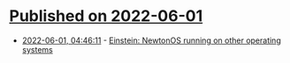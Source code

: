 # [Published on 2022-06-01](index.md)

* [2022-06-01, 04:46:11](https://news.ycombinator.com/item?id=31578191) - [Einstein: NewtonOS running on other operating systems](https://github.com/pguyot/Einstein)
